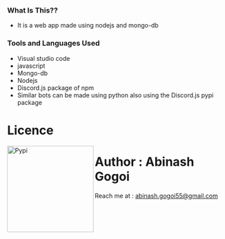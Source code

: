 ### What Is This??

* It is a web app made using nodejs and mongo-db


### Tools and Languages Used

* Visual studio code
* javascript
* Mongo-db
* Nodejs
* Discord.js package of npm
* Similar bots can be made using python also using the Discord.js pypi package


# Licence

<img align="left" alt="Pypi" width="200px" src="https://img.shields.io/github/license/abinashstack/pypi?style=for-the-badge" />

# Author : Abinash Gogoi

Reach me at : abinash.gogoi55@gmail.com
 

